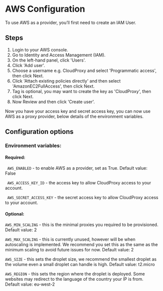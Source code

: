 # AWS Configuration

To use AWS as a provider, you’ll first need to create an IAM User.

## Steps

1. Login to your AWS console.
2. Go to Identity and Access Management (IAM).
3. On the left-hand panel, click 'Users'.
4. Click 'Add user'.
5. Choose a username e.g. CloudProxy and select 'Programmatic access', then click Next.
6. Click 'Attach existing policies directly' and then select 'AmazonEC2FullAccess', then click Next.
7. Tag is optional, you may want to create the key as 'CloudProxy', then click Next.
8. Now Review and then click 'Create user'.

Now you have your access key and secret access key, you can now use AWS as a proxy provider, below details of the environment variables.

## Configuration options
### Environment variables: 
#### Required:
`` AWS_ENABLED`` - to enable AWS as a provider, set as True. Default value: False

`` AWS_ACCESS_KEY_ID`` - the access key to allow CloudProxy access to your account. 

`` AWS_SECRET_ACCESS_KEY`` - the secret access key to allow CloudProxy access to your account.
#### Optional:
``AWS_MIN_SCALING`` - this is the minimal proxies you required to be provisioned. Default value: 2

``AWS_MAX_SCALING`` - this is currently unused, however will be when autoscaling is implemented. We recommend you set this as the same as the minimum scaling to avoid future issues for now. Default value: 2

``AWS_SIZE``  - this sets the droplet size, we recommend the smallest droplet as the volume even a small droplet can handle is high. Default value: t2.micro

``AWS_REGION`` - this sets the region where the droplet is deployed. Some websites may redirect to the language of the country your IP is from. Default value: eu-west-2
